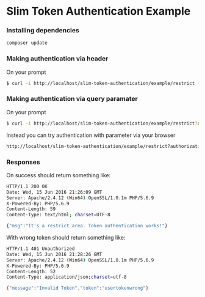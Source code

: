 # Slim Token Authentication Example

### Installing dependencies

```bash
composer update
```

### Making authentication via header

On your prompt

```bash
$ curl -i http://localhost/slim-token-authentication/example/restrict -H "Authorization: Bearer usertokensecret"
```

### Making authentication via query paramater

On your prompt

```bash
$ curl -i http://localhost/slim-token-authentication/example/restrict?authorization=usertokensecret
```

Instead you can try authentication with parameter via your browser

```bash
http://localhost/slim-token-authentication/example/restrict?authorization=usertokensecret
```

### Responses

On success should return something like:

```bash
HTTP/1.1 200 OK
Date: Wed, 15 Jun 2016 21:26:09 GMT
Server: Apache/2.4.12 (Win64) OpenSSL/1.0.1m PHP/5.6.9
X-Powered-By: PHP/5.6.9
Content-Length: 59
Content-Type: text/html; charset=UTF-8

{"msg":"It's a restrict area. Token authentication works!"}
```

With wrong token should return something like:

```bash
HTTP/1.1 401 Unauthorized
Date: Wed, 15 Jun 2016 21:28:26 GMT
Server: Apache/2.4.12 (Win64) OpenSSL/1.0.1m PHP/5.6.9
X-Powered-By: PHP/5.6.9
Content-Length: 52
Content-Type: application/json;charset=utf-8

{"message":"Invalid Token","token":"usertokenwrong"}
```

